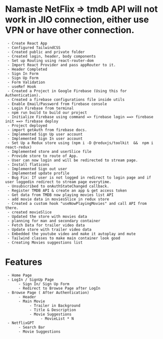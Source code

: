 # Namaste NetFlix => tmdb API will not work in JIO connection, either use VPN or have other connection.

     - Create React App
     - Configured TailwindCSS
     - Created public and private folder 
     - Created login, header, body components
     - Set up Routing using react-router-dom
     - Import React Provider and pass appRouter to it.
     - Header Completed
     - Sign In Form
     - Sign Up Form
     - Form Validation
     - useRef Hook
     - Created a Project in Google Firebase (Using this for Authentication).
     - Created a firebase configurations file inside utils
     - Enable Email/Password from firebase console
     - Login Firebase from terminal 
     - npm run build to build our project
     - Initialize Firebase using command => firebase login ==> firebase init ==> firebase deploy
     - Project deployed
     - import getAuth from firebase docs.
     - Implemented Sign Up user account
     - Implemented Sign In user account
     - Set Up a Redux store using (npm i -D @reduxjs/toolkit  &&  npm i react-redux)
     - Implemented store and userSlice file
     - Provide store to route of App.
     - User can now login and will be redirected to stream page.
     - Install flaticons
     - Implemented Sign out user 
     - Implemented update profile
     - Bug Fix: If user is not logged in redirect to login page and if user loggedin redirect to stream page everytime.
     - Unsubscribed to onAuthStateChanged callback.
     - Register TMDB API & create an app & get access token
     - Get data from TMDB now playing movies list API
     - add movie data in moviesSlice in redux store
     - Created a custom hook "useNowPlayingMovies" and call API from there.
     - created movieSlice
     - Updated the store with movies data
     - planning for man and secondary container
     - Fetch Data for trailer video data
     - Update store with trailer video data
     - Embedded the youtube video and make it autoplay and mute
     - Tailwind classes to make main container look good
     - Creating Movies suggestions list





# Features
     - Home Page
     - LogIn / SignUp Page
          - Sign In/ Sign Up Form
          - Redirect to Browse Page after LogIn
     - Browse Page ( After Authentication)
          - Header
          - Main Movie
               - Trailer in Background
               - Title & Description
               - Movie Suggestions
                    - MovieList * N
     - NetflixGPT
          - Search Bar
          - Movie Suggestions
